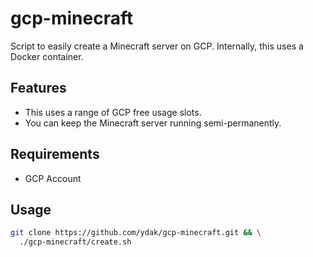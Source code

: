 # gcp-minecraft

Script to easily create a Minecraft server on GCP. 
Internally, this uses a Docker container.

## Features

* This uses a range of GCP free usage slots.
* You can keep the Minecraft server running semi-permanently.

## Requirements

* GCP Account

## Usage

```bash
git clone https://github.com/ydak/gcp-minecraft.git && \
  ./gcp-minecraft/create.sh
```
